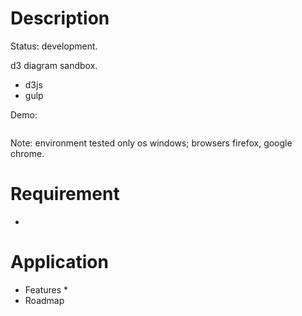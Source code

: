 # Description
Status: development.

d3 diagram sandbox.

* d3js
* gulp

Demo: 

```
```

Note: environment tested only os windows; browsers firefox, google chrome.

# Requirement

*  

# Application

* Features
    *     
* Roadmap
    